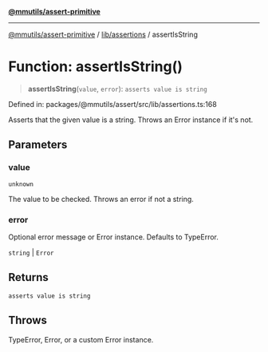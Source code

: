 [**@mmutils/assert-primitive**](../../../README.md)

***

[@mmutils/assert-primitive](../../../modules.md) / [lib/assertions](../README.md) / assertIsString

# Function: assertIsString()

> **assertIsString**(`value`, `error`): `asserts value is string`

Defined in: packages/@mmutils/assert/src/lib/assertions.ts:168

Asserts that the given value is a string. Throws an Error instance if it's
not.

## Parameters

### value

`unknown`

The value to be checked. Throws an error if not a string.

### error

Optional error message or Error instance. Defaults to TypeError.

`string` | `Error`

## Returns

`asserts value is string`

## Throws

TypeError, Error, or a custom Error instance.
